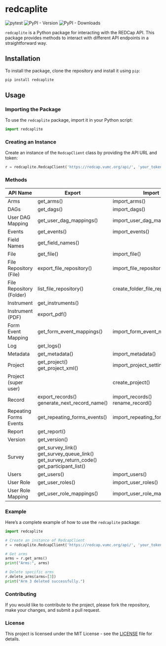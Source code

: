 # redcaplite

![pytest](https://github.com/jubilee2/RedcapLite/actions/workflows/python-app.yml/badge.svg?branch=main)
![PyPI - Version](https://img.shields.io/pypi/v/redcaplite)
![PyPI - Downloads](https://img.shields.io/pypi/dm/redcaplite)


`redcaplite` is a Python package for interacting with the REDCap API. This package provides methods to interact with different API endpoints in a straightforward way.

## Installation

To install the package, clone the repository and install it using `pip`:

```sh
pip install redcaplite
```

## Usage

### Importing the Package

To use the `redcaplite` package, import it in your Python script:

```python
import redcaplite
```

### Creating an Instance

Create an instance of the `RedcapClient` class by providing the API URL and token:

```python
r = redcaplite.RedcapClient('https://redcap.vumc.org/api/', 'your_token')
```

### Methods


| API Name | Export | Import | Delete |
|---|---|---|---|
| Arms | get_arms() | import_arms() | delete_arms() |
| DAGs | get_dags() | import_dags() | delete_dags() |
| User DAG Mapping | get_user_dag_mappings() | import_user_dag_mappings() |  |
| Events | get_events() | import_events() | delete_events() |
| Field Names | get_field_names() |  |  |
| File | get_file() | import_file() | delete_file() | 
| File Repository (File) | export_file_repository() | import_file_repository() | delete_file_repository() |
| File Repository (Folder)| list_file_repository() | create_folder_file_repository() |  | 
| Instrument | get_instruments() |  |  |
| Instrument (PDF)| export_pdf() |  |  |
| Form Event Mapping | get_form_event_mappings() | import_form_event_mappings() |  |
| Log | get_logs() |  |  |
| Metadata | get_metadata() | import_metadata() |  |
| Project | get_project()<br>get_project_xml() | import_project_settings() |  |
| Project (super user) |  | create_project() |  |
| Record | export_records()<br>generate_next_record_name() | import_records()<br>rename_record() | delete_records() |
| Repeating Forms Events | get_repeating_forms_events() | import_repeating_forms_events() |  |
| Report | get_report() |  |  |
| Version | get_version() |  |  |
| Survey | get_survey_link()<br>get_survey_queue_link()<br>get_survey_return_code()<br>get_participant_list() |  |  |
| Users | get_users() | import_users() | delete_users() |
| User Role | get_user_roles() | import_user_roles() | delete_user_roles() |
| User Role Mapping | get_user_role_mappings() | import_user_role_mappings() |  |


### Example

Here’s a complete example of how to use the `redcaplite` package:

```python
import redcaplite

# Create an instance of RedcapClient
r = redcaplite.RedcapClient('https://redcap.vumc.org/api/', 'your_token')

# Get arms
arms = r.get_arms()
print("Arms:", arms)

# Delete specific arms
r.delete_arms(arms=[3])
print("Arm 3 deleted successfully.")
```

### Contributing

If you would like to contribute to the project, please fork the repository, make your changes, and submit a pull request.

### License

This project is licensed under the MIT License - see the [LICENSE](LICENSE) file for details.
